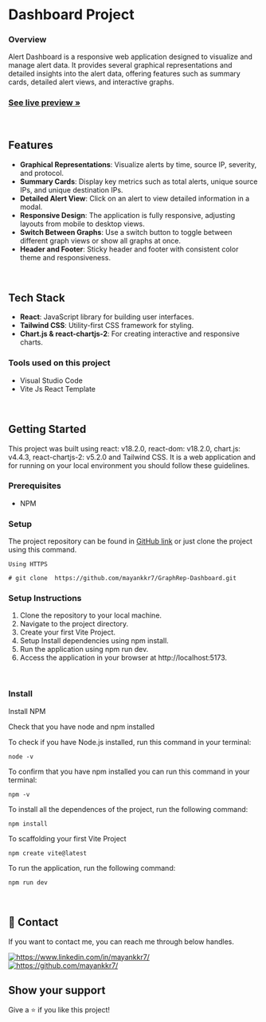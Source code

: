 # Dashboard Project

### Overview

Alert Dashboard is a responsive web application designed to visualize and manage alert data. It provides several graphical representations and detailed insights into the alert data, offering features such as summary cards, detailed alert views, and interactive graphs.


 <h3><a href="https://mayankkr7-graph-dashboard.vercel.app/"><strong>See live preview »</strong></a></h3>

<br />

## Features

- **Graphical Representations**: Visualize alerts by time, source IP, severity, and protocol.
- **Summary Cards**: Display key metrics such as total alerts, unique source IPs, and unique destination IPs.
- **Detailed Alert View**: Click on an alert to view detailed information in a modal.
- **Responsive Design**: The application is fully responsive, adjusting layouts from mobile to desktop views.
- **Switch Between Graphs**: Use a switch button to toggle between different graph views or show all graphs at once.
- **Header and Footer**: Sticky header and footer with consistent color theme and responsiveness.

<br />

## Tech Stack

- **React**: JavaScript library for building user interfaces.
- **Tailwind CSS**: Utility-first CSS framework for styling.
- **Chart.js & react-chartjs-2**: For creating interactive and responsive charts.

### Tools used on this project

- Visual Studio Code
- Vite Js React Template

<br />


## Getting Started
This project was built using react: v18.2.0, react-dom: v18.2.0, chart.js: v4.4.3, react-chartjs-2: v5.2.0 and Tailwind CSS. It is a web application and for running on your local environment you should follow these guidelines.

### Prerequisites

- NPM 

### Setup


The project repository can be found in [GitHub link](https://github.com/mayankkr7/GraphRep-Dashboard.git) or just clone the project using this command.

```
Using HTTPS

# git clone  https://github.com/mayankkr7/GraphRep-Dashboard.git
```

### Setup Instructions
1. Clone the repository to your local machine.
2. Navigate to the project directory.
3. Create your first Vite Project.
4. Setup Install dependencies using npm install.
5. Run the application using npm run dev.
6. Access the application in your browser at http://localhost:5173.

<br />

### Install

Install NPM

Check that you have node and npm installed

To check if you have Node.js installed, run this command in your terminal:

```
node -v
```

To confirm that you have npm installed you can run this command in your terminal:

```
npm -v
```

To install all the dependences of the project, run the following command:

```
npm install
```

To scaffolding your first Vite Project

```
npm create vite@latest
```

To run the application, run the following command:

```
npm run dev
```


<br />

## 🔗 Contact
If you want to contact me, you can reach me through below handles.

<a href="https://www.linkedin.com/in/mayankkr7/">
        <img align="center" src="https://img.shields.io/badge/LinkedIn-0077B5?style=for-the-badge&logo=linkedin&logoColor=white" alt="https://www.linkedin.com/in/mayankkr7/" />
</a>

<a href="https://github.com/mayankkr7/">
        <img align="center" src="https://img.shields.io/badge/mayank_kumar-20242A?style=for-the-badge&logo=Github&logoColor=white" alt="https://github.com/mayankkr7/" />
</a>


## Show your support

Give a ⭐️ if you like this project!

